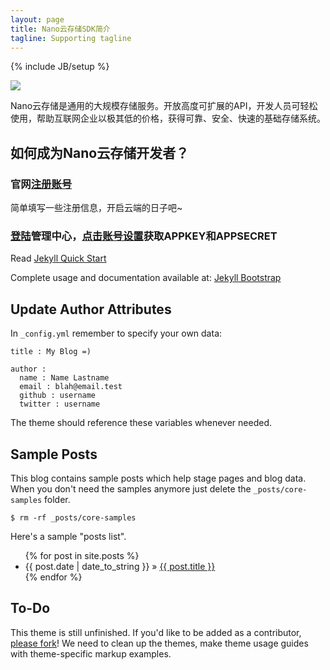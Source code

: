 ```yaml
---
layout: page
title: Nano云存储SDK简介
tagline: Supporting tagline
---
```


{% include JB/setup %}

<a href="http://www.nanoyun.com" target="_blank"><image src="{{ BASE_PATH }}/assets/images/nanoyun_logo.jpg" /></a>

Nano云存储是通用的大规模存储服务。开放高度可扩展的API，开发人员可轻松使用，帮助互联网企业以极其低的价格，获得可靠、安全、快速的基础存储系统。

## 如何成为Nano云存储开发者？

### 官网[注册账号](http://www.nanoyun.com/user/register.html)

简单填写一些注册信息，开启云端的日子吧~

### [登陆](http://www.nanoyun.com/user/login.html)管理中心，[点击账号设置](http://www.nanoyun.com/user/setting.html)获取APPKEY和APPSECRET

Read [Jekyll Quick Start](http://jekyllbootstrap.com/usage/jekyll-quick-start.html)

Complete usage and documentation available at: [Jekyll Bootstrap](http://jekyllbootstrap.com)

## Update Author Attributes

In `_config.yml` remember to specify your own data:
    
    title : My Blog =)
    
    author :
      name : Name Lastname
      email : blah@email.test
      github : username
      twitter : username

The theme should reference these variables whenever needed.
    
## Sample Posts

This blog contains sample posts which help stage pages and blog data.
When you don't need the samples anymore just delete the `_posts/core-samples` folder.

    $ rm -rf _posts/core-samples

Here's a sample "posts list".

<ul class="posts">
  {% for post in site.posts %}
    <li><span>{{ post.date | date_to_string }}</span> &raquo; <a href="{{ BASE_PATH }}{{ post.url }}">{{ post.title }}</a></li>
  {% endfor %}
</ul>

## To-Do

This theme is still unfinished. If you'd like to be added as a contributor, [please fork](http://github.com/plusjade/jekyll-bootstrap)!
We need to clean up the themes, make theme usage guides with theme-specific markup examples.


